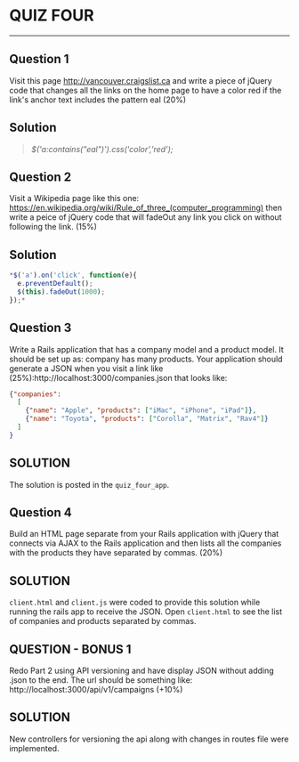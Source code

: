 # QUIZ FOUR
---

## Question 1
Visit this page http://vancouver.craigslist.ca and write a piece of jQuery code that changes all the links on the home page to have a color red if the link's anchor text includes the pattern eal (20%)
## Solution
> *$('a:contains("eal")').css('color','red');*

## Question 2
Visit a Wikipedia page like this one: https://en.wikipedia.org/wiki/Rule_of_three_(computer_programming) then write a peice of jQuery code that will fadeOut any link you click on without following the link. (15%)
## Solution
```Javascript
*$('a').on('click', function(e){
  e.preventDefault();
  $(this).fadeOut(1000);
});*
```
## Question 3
Write a Rails application that has a company model and a product model. It should be set up as: company has many products. Your application should generate a JSON when you visit a link like (25%):http://localhost:3000/companies.json that looks like:
```JSON
{"companies":
  [
    {"name": "Apple", "products": ["iMac", "iPhone", "iPad"]},
    {"name": "Toyota", "products": ["Corolla", "Matrix", "Rav4"]}
  ]
}
```
## SOLUTION
The solution is posted in the `quiz_four_app`.

## Question 4
Build an HTML page separate from your Rails application with jQuery that connects via AJAX to the Rails application and then lists all the companies with the products they have separated by commas. (20%)

## SOLUTION
`client.html` and `client.js` were coded to provide this solution while running the rails app to receive the JSON. Open `client.html` to see the list of companies and products separated by commas.


## QUESTION - BONUS 1
Redo Part 2 using API versioning and have display JSON without adding .json to the end. The url should be something like: http://localhost:3000/api/v1/campaigns (+10%)

## SOLUTION
New controllers for versioning the api along with changes in routes file were implemented.
